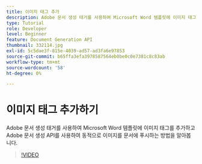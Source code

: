 ```yaml
---
title: 이미지 태그 추가
description: Adobe 문서 생성 태거를 사용하여 Microsoft Word 템플릿에 이미지 태그를 추가하고 Adobe 문서 생성 API를 사용하여 동적으로 이미지를 문서에 푸시하는 방법을 알아봅니다
type: Tutorial
role: Developer
level: Beginner
feature: Document Generation API
thumbnail: 332114.jpg
exl-id: 5c5dae3f-815e-4039-ad57-ad3fa6e97853
source-git-commit: b65ffa3efa3978587564eb0be0c0e7381c8c83ab
workflow-type: tm+mt
source-wordcount: '58'
ht-degree: 0%

---
```


# 이미지 태그 추가하기

Adobe 문서 생성 태거를 사용하여 Microsoft Word 템플릿에 이미지 태그를 추가하고 Adobe 문서 생성 API를 사용하여 동적으로 이미지를 문서에 푸시하는 방법을 알아봅니다.

>[!VIDEO](https://video.tv.adobe.com/v/332114?hidetitle=true)
